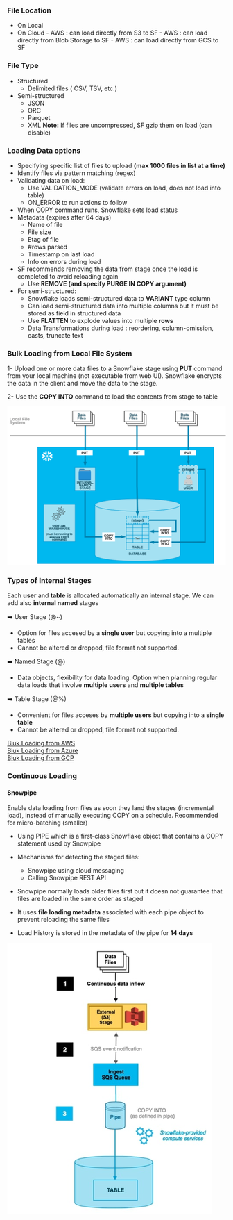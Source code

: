 
### File Location

- On Local
- On Cloud
      - AWS : can load directly from S3 to SF
      - AWS : can load directly from Blob Storage to SF
      - AWS : can load directly from GCS to SF

### File Type

- Structured
     - Delimited files ( CSV, TSV, etc.)
- Semi-structured
     - JSON
     - ORC
     - Parquet
     - XML
**Note:** If files are uncompressed, SF gzip them on load (can disable)

### Loading Data options

- Specifying specific list of files to upload **(max 1000 files in list at a time)**
- Identify files via pattern matching (regex)
- Validating data on load:
    - Use VALIDATION_MODE (validate errors on load, does not load into table)
    - ON_ERROR to run actions to follow
- When COPY command runs, Snowflake sets load status 
- Metadata (expires after 64 days)
    - Name of file
    - File size
    - Etag of file
    - #rows parsed
    - Timestamp on last load
    - Info on errors during load
- SF recommends removing the data from stage once the load is completed to avoid reloading again
    - Use **REMOVE (and specify PURGE IN COPY argument)**
- For semi-structured:
    - Snowflake loads semi-structured data to **VARIANT** type column
    - Can load semi-structured data into multiple columns but it must be stored as field in structured data
    - Use **FLATTEN** to explode values into multiple **rows**
    - Data Transformations during load : reordering, column-omission, casts, truncate text


### Bulk Loading from Local File System

1- Upload one or more data files to a Snowflake stage using **PUT** command from your local machine 
(not executable from web UI).  Snowflake encrypts the data in the client and move the data to the stage.

2- Use the **COPY INTO** command to load the contents from stage to table

![](/assets/bulk_load.png)

### Types of Internal Stages

Each **user** and **table** is allocated automatically an internal stage.  We can add also **internal named** stages

:arrow_right:  User Stage (@~)

- Option for files accesed by a **single user** but copying into a multiple tables
- Cannot be altered or dropped, file format not supported.

:arrow_right:  Named Stage (@)

- Data objects, flexibility for data loading. Option when planning regular data loads that involve **multiple users** and **multiple tables**


:arrow_right: Table Stage (@%)

- Convenient for files acceses by **multiple users** but copying into a **single table**
- Cannot be altered or dropped, file format not supported.

[Bluk Loading from AWS](https://docs.snowflake.com/en/user-guide/data-load-s3.html)\
[Bluk Loading from Azure](https://docs.snowflake.com/en/user-guide/data-load-azure.html)\
[Bluk Loading from GCP](https://docs.snowflake.com/en/user-guide/data-load-gcs.html)


### Continuous Loading

#### Snowpipe

Enable data loading from files as soon they land the stages (incremental load), instead of manually executing COPY on a schedule.
Recommended for micro-batching (smaller)

- Using PIPE which is a first-class Snowflake object that contains a COPY statement used by Snowpipe
- Mechanisms for detecting the staged files:
   - Snowpipe using cloud messaging
   - Calling Snowpipe REST API

- Snowpipe normally loads older files first but it doesn not guarantee that files are loaded in the same order as staged
- It uses **file loading metadata** associated with each pipe object to prevent reloading the same files
- Load History is stored in the metadata of the pipe for **14 days**


![](/assets/snowpipe.png)
